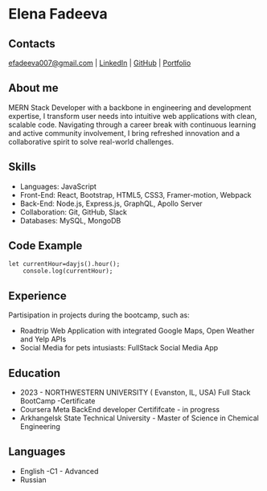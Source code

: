 # Elena Fadeeva
## Contacts
 [efadeeva007@gmail.com](mailto:efadeeva007@gmail.com) | [LinkedIn](https://www.linkedin.com/in/elena-fadeeva-ef/)  | [GitHub](https://github.com/elenafwork) | [Portfolio](https://elenafwork.github.io/React-Portfolio/)

## About me
MERN Stack Developer with a backbone in engineering and development expertise, I transform user needs into intuitive web applications with clean, scalable code. Navigating through a career break with continuous learning and active community involvement, I bring refreshed innovation and a collaborative spirit to solve real-world challenges.

## Skills
 - Languages: JavaScript
 - Front-End: React, Bootstrap, HTML5, CSS3, Framer-motion, Webpack
 - Back-End: Node.js, Express.js, GraphQL, Apollo Server
 - Collaboration: Git, GitHub, Slack
 - Databases: MySQL, MongoDB

## Code Example
```
let currentHour=dayjs().hour();
    console.log(currentHour);
```

## Experience
Partisipation in projects during the bootcamp, such as: 
- Roadtrip Web Application with integrated Google Maps, Open Weather and Yelp APIs
- Social Media for pets intusiasts: FullStack Social Media App


## Education
 - 2023 - 	NORTHWESTERN UNIVERSITY (	Evanston, IL, USA)
Full Stack BootCamp -Certificate
 - Coursera Meta BackEnd developer Certififcate - in progress
 - Arkhangelsk State Technical University - Master of Science in Chemical Engineering

## Languages
- English -C1 - Advanced
- Russian

